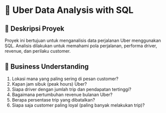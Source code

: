 # 🚖 Uber Data Analysis with SQL

## 📌 Deskripsi Proyek
Proyek ini bertujuan untuk menganalisis data perjalanan Uber menggunakan SQL. Analisis dilakukan untuk memahami pola perjalanan, performa driver, revenue, dan perilaku customer.

## 🎯 Business Understanding
1. Lokasi mana yang paling sering di pesan customer?
2. Kapan jam sibuk (peak hours) Uber?
3. Siapa driver dengan jumlah trip dan pendapatan tertinggi?
4. Bagaimana pertumbuhan revenue bulanan Uber?
5. Berapa persentase trip yang dibatalkan?
6. Siapa saja customer paling loyal (paling banyak melakukan trip)?